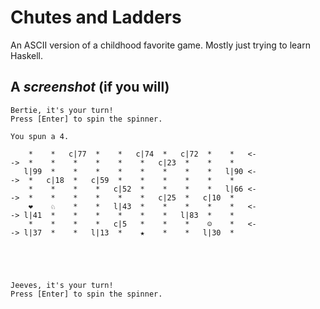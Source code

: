 # Chutes and Ladders

An ASCII version of a childhood favorite game. Mostly just trying to learn
Haskell.

## A _screenshot_ (if you will)

    Bertie, it's your turn!
    Press [Enter] to spin the spinner.

    You spun a 4.

        *    *   c|77  *    *   c|74  *   c|72  *    *   <-
    ->  *    *    *    *    *    *   c|23  *    *    *     
       l|99  *    *    *    *    *    *    *    *   l|90 <-
    ->  *   c|18  *   c|59  *    *    *    *    *    *     
        *    *    *    *   c|52  *    *    *    *   l|66 <-
    ->  *    *    *    *    *    *   c|25  *   c|10  *     
        ❤    ♘    *    *   l|43  *    *    *    *    *   <-
    -> l|41  *    *    *    *    *    *   l|83  *    *     
        *    *    *    *   c|5   *    *    *    ☺    *   <-
    -> l|37  *    *   l|13  *    ★    *    *   l|30  *     





    Jeeves, it's your turn!
    Press [Enter] to spin the spinner.